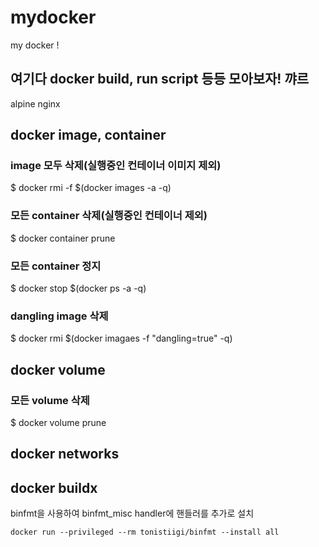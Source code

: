 # mydocker
my docker !

## 여기다 docker build, run script 등등 모아보자! 꺄르

alpine nginx


## docker image, container

### image 모두 삭제(실행중인 컨테이너 이미지 제외)
$ docker rmi -f $(docker images -a -q)

### 모든 container 삭제(실행중인 컨테이너 제외)
$ docker container prune

### 모든 container 정지
$ docker stop $(docker ps -a -q)

### dangling image 삭제
$ docker rmi $(docker imagaes -f "dangling=true" -q)

## docker volume

### 모든 volume 삭제
$ docker volume prune

## docker networks

## docker buildx

binfmt을 사용하여 binfmt_misc handler에 핸들러를 추가로 설치

```
docker run --privileged --rm tonistiigi/binfmt --install all
```
